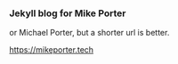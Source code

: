 ### Jekyll blog for Mike Porter

or Michael Porter, but a shorter url is better.

https://mikeporter.tech

